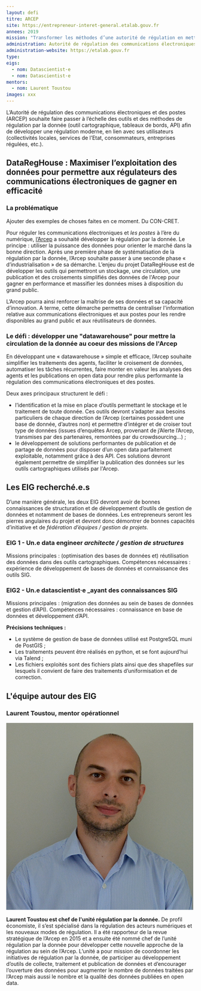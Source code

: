 ```yaml
---
layout: defi
titre: ARCEP
site: https://entrepreneur-interet-general.etalab.gouv.fr
annees: 2019
mission: "Transformer les méthodes d’une autorité de régulation en mettant la circulation de la donnée au cœur de ses missions"
administration: Autorité de régulation des communications électroniques et des postes   
administration-website: https://etalab.gouv.fr
type: 
eigs:
  - nom: Datascientist·e
  - nom: Datascientist·e
mentors: 
  - nom: Laurent Toustou
images: xxx
---
```


L’Autorité de régulation des communications électroniques et des
postes (ARCEP) souhaite faire passer à l’échelle des outils et des
méthodes de régulation par la donnée (outil cartographique,
tableaux de bords, API) afin de développer une régulation moderne, en
lien avec ses utilisateurs (collectivités locales, services de l’Etat,
consommateurs, entreprises régulées, etc.).

## DataRegHouse : Maximiser l’exploitation des données pour permettre aux régulateurs des communications électroniques de gagner en efficacité 

### La problématique

Ajouter des exemples de choses faites en ce moment. Du CON-CRET.

Pour réguler les communications électroniques et _les postes_ à l’ère du numérique, [l’Arcep](https://www.arcep.fr/) a souhaité développer la régulation par la donnée. Le principe : utiliser la puissance des données pour orienter le marché dans la bonne direction. Après une première phase de systématisation de la régulation par la donnée, l’Arcep souhaite passer à une seconde phase « d’industrialisation » de sa démarche. L’enjeu du projet DataRegHouse est de développer les outils qui permettront un stockage, une circulation, une publication et des croisements simplifiés des données de l'Arcep pour gagner en performance et massifier les données mises à disposition du grand public. 

L’Arcep pourra ainsi renforcer la maîtrise de ses données et sa capacité d’innovation. A terme, cette démarche permettra de centraliser l'information relative aux communications électroniques et aux postes pour les rendre disponibles au grand public et aux réutilisateurs de données.

### Le défi : développer une "datawarehouse" pour mettre la circulation de la donnée au coeur des missions de l'Arcep

En développant une « datawarehouse » simple et efficace, l’Arcep souhaite simplifier les traitements des agents, faciliter le croisement de données, automatiser les tâches récurrentes, faire monter en valeur les analyses des agents et les publications en open data pour rendre plus performante la régulation des communications électroniques et des postes. 

Deux axes principaux structurent le défi :

-	l’identification et la mise en place d’outils permettant le stockage et le traitement de toute donnée. Ces outils devront s’adapter aux besoins particuliers de chaque direction de l’Arcep (certaines possèdent une base de donnée, d’autres non) et permettre d’intégrer et de croiser tout type de données (issues d’enquêtes Arcep, provenant de j’Alerte l’Arcep, transmises par des partenaires, remontées par du crowdsourcing…) ;
-	le développement de solutions performantes de publication et de partage de données pour disposer d’un open data parfaitement exploitable, notamment grâce à des API. Ces solutions devront également permettre de simplifier la publication des données sur les outils cartographiques utilisés par l'Arcep.

## Les EIG recherché.e.s

D’une manière générale, les deux EIG devront avoir de bonnes connaissances de structuration et de développement d’outils de gestion de données et notamment de bases de données. Les entrepreneurs seront les pierres angulaires du projet et devront donc démontrer de bonnes capacités d’initiative et de _fédération d’équipes / gestion de projets_.

### EIG 1 - Un.e data engineer _architecte / gestion de structures_

Missions principales : (optimisation des bases de données et) réutilisation des données dans des outils cartographiques. 
Compétences nécessaires : expérience de développement de bases de données et connaissance des outils SIG. 

### EIG2 - Un.e datascientist·e _ayant des connaissances SIG

Missions principales : (migration des données au sein de bases de données et gestion d’API).
Compétences nécessaires : connaissance en base de données et développement d’API.

**Précisions techniques :**
-	Le système de gestion de base de données utilisé est PostgreSQL muni de PostGIS ;
-	Les traitements peuvent être réalisés en python, et se font aujourd’hui via Talend ; 
-	Les fichiers exploités sont des fichiers plats ainsi que des shapefiles sur lesquels il convient de faire des traitements d’uniformisation et de correction.

## L'équipe autour des EIG

### Laurent Toustou, mentor opérationnel

![Laurent Toustou](/img/communaute/laurent-toustou.png)

**Laurent Toustou est chef de l'unité régulation par la donnée.** De profil économiste, il s’est spécialisé dans la régulation des acteurs numériques et les nouveaux modes de régulation. Il a été rapporteur de la revue stratégique de l’Arcep en 2015 et a ensuite été nommé chef de l’unité régulation par la donnée pour développer cette nouvelle approche de la régulation au sein de l’Arcep. 
L’unité a pour mission de coordonner les initiatives de régulation par la donnée, de participer au développement d’outils de collecte, traitement et publication de données et d’encourager l’ouverture des données pour augmenter le nombre de données traitées par l’Arcep mais aussi le nombre et la qualité des données publiées en open data. 
